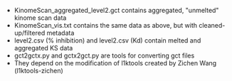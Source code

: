 
* KinomeScan_aggregated_level2.gct contains aggregated, "unmelted" kinome scan data
* KinomeScan_vis.txt contains the same data as above, but with cleaned-up/filtered metadata
* level2.csv (% inhibition) and level2.csv (Kd) contain melted and aggregated KS data
* gct2gctx.py and gctx2gct.py are tools for converting gct files
* They depend on the modification of l1ktools created by Zichen Wang (l1ktools-zichen)
